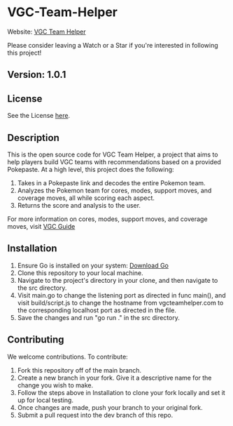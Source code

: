 # VGC-Team-Helper
Website: [VGC Team Helper](https://vgcteamhelper.com/)

Please consider leaving a Watch or a Star if you're interested in following this project!

## Version: 1.0.1

## License
See the License [here](./LICENSE).


## Description
This is the open source code for VGC Team Helper, a project that aims to help players build VGC teams with recommendations based on a provided Pokepaste. At a high level, this project does the following:
1. Takes in a Pokepaste link and decodes the entire Pokemon team.
2. Analyzes the Pokemon team for cores, modes, support moves, and coverage moves, all while scoring each aspect. 
3. Returns the score and analysis to the user.


For more information on cores, modes, support moves, and coverage moves, visit [VGC Guide](https://www.vgcguide.com/)

## Installation
1. Ensure Go is installed on your system: [Download Go](https://go.dev/doc/install)
2. Clone this repository to your local machine.
3. Navigate to the project's directory in your clone, and then navigate to the src directory.
4. Visit main.go to change the listening port as directed in func main(), and visit build/script.js to change the hostname from vgcteamhelper.com to the corresponding localhost port as directed in the file.
5. Save the changes and run "go run ." in the src directory.


## Contributing
We welcome contributions. To contribute:
1. Fork this repository off of the main branch. 
2. Create a new branch in your fork. Give it a descriptive name for the change you wish to make. 
3. Follow the steps above in Installation to clone your fork locally and set it up for local testing.
4. Once changes are made, push your branch to your original fork.
5. Submit a pull request into the dev branch of this repo. 


